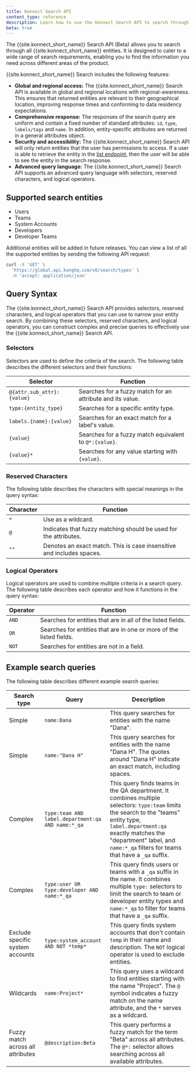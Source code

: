 ```yaml
---
title: Konnect Search API
content_type: reference
description: Learn how to use the Konnect Search API to search through all Konnect entities.
beta: true
---
```


The {{site.konnect_short_name}} Search API (Beta) allows you to search through all {{site.konnect_short_name}} entities. It is designed to cater to a wide range of search requirements, enabling you to find the information you need across different areas of the product.

{{site.konnect_short_name}} Search includes the following features:

* **Global and regional access:** The {{site.konnect_short_name}} Search API is available in global and regional locations with regional-awareness. This ensures that returned entities are relevant to their geographical location, improving response times and conforming to data residency expectations.
* **Comprehensive response:** The responses of the search query are uniform and contain a fixed number of standard attributes: `id`, `type`, `labels/tags` and `name`. In addition, entity-specific attributes are returned in a general attributes object.
* **Security and accessibility:** The {{site.konnect_short_name}} Search API will only return entities that the user has permissions to access. If a user is able to retrieve the entity in the [list endpoint](/konnect/api/search/latest/), then the user will be able to see the entity in the search response.
* **Advanced query language:** The {{site.konnect_short_name}} Search API supports an advanced query language with selectors, reserved characters, and logical operators.

## Supported search entities

- Users
- Teams
- System Accounts
- Developers
- Developer Teams

Additional entities will be added in future releases. You can view a list of all the supported entities by sending the following API request:

```bash
curl -X 'GET' \
  'https://global.api.konghq.com/v0/search/types' \
  -H 'accept: application/json'
```

## Query Syntax

The {{site.konnect_short_name}} Search API provides selectors, reserved characters, and logical operators that you can use to narrow your entity search. By combining these selectors, reserved characters, and logical operators, you can construct complex and precise queries to effectively use the {{site.konnect_short_name}} Search API.

### Selectors

Selectors are used to define the criteria of the search. The following table describes the different selectors and their functions:

| Selector    | Function     |
|---------------------------|----------------------|
| `@{attr.sub_attr}:{value}`| Searches for a fuzzy match for an attribute and its value. |
| `type:{entity_type}`      | Searches for a specific entity type.  |
| `labels.{name}:{value}` | Searches for an exact match for a label's value. |
| `{value}` | Searches for a fuzzy match equivalent to `@*:{value}`. |
| `{value}*`  | Searches for any value starting with `{value}`. |

### Reserved Characters

The following table describes the characters with special meanings in the query syntax:

| Character | Function                                     |
|-----------|----------------------------------------------|
| `*`       | Use as a wildcard.                           |
| `@`       | Indicates that fuzzy matching should be used for the attributes.    |
| `""`      | Denotes an exact match. This is case insensitive and includes spaces. |

### Logical Operators

Logical operators are used to combine multiple criteria in a search query. The following table describes each operator and how it functions in the query syntax:

| Operator    | Function                           |
|-------------|------------------------------------|
| `AND`       | Searches for entities that are in all of the listed fields. |
| `OR`        | Searches for entities that are in one or more of the listed fields.       |
| `NOT`       | Searches for entities are not in a field.               |

## Example search queries

The following table describes different example search queries:

| Search type | Query | Description |
| ----------- | ------ | ---------- |
| Simple | `name:Dana` | This query searches for entities with the name "Dana". |
| Simple | `name:"Dana H"` | This query searches for entities with the name "Dana H". The quotes around "Dana H" indicate an exact match, including spaces. |
| Complex | `type:team AND label.department:qa AND name:*_qa` | This query finds teams in the QA department. It combines multiple selectors: `type:team` limits the search to the "teams" entity type, `label.department:qa` exactly matches the "department" label, and `name:*_qa` filters for teams that have a `_qa` suffix. |
| Complex | `type:user OR type:developer AND name:*_qa` | This query finds users or teams with a `_qa` suffix in the name. It combines multiple `type:` selectors to limit the search to team or developer entity types and `name:*_qa` to filter for teams that have a `_qa` suffix. |
| Exclude specific system accounts | `type:system_account AND NOT *temp*` | This query finds system accounts that don't contain `temp` in their name and description. The `NOT` logical operator is used to exclude entities. |
| Wildcards | `name:Project*` | This query uses a wildcard to find entities starting with the name "Project". The `@` symbol indicates a fuzzy match on the name attribute, and the `*` serves as a wildcard. |
| Fuzzy match across all attributes | `@description:Beta` | This query performs a fuzzy match for the term "Beta" across all attributes. The `@*:` selector allows searching across all available attributes. |